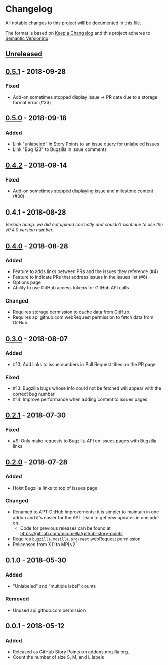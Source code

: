 # Changelog
All notable changes to this project will be documented in this file.

The format is based on [Keep a Changelog](http://keepachangelog.com/en/1.0.0/)
and this project adheres to [Semantic Versioning](http://semver.org/spec/v2.0.0.html).

## [Unreleased]

## [0.5.1] - 2018-09-28
### Fixed
- Add-on sometimes stopped display Issue -> PR data due to a storage format error (#33)

## [0.5.0] - 2018-09-18
### Added
- Link "unlabeled" in Story Points to an issue query for unlabeled issues
- Link "Bug 123" to Bugzilla in issue comments

## [0.4.2] - 2018-09-14
### Fixed
- Add-on sometimes stopped displaying issue and milestone content (#30)

## 0.4.1 - 2018-08-28
*Version bump: we did not upload correctly and couldn't continue to use the v0.4.0 version number.*

## [0.4.0] - 2018-08-28
### Added
- Feature to adds links between PRs and the issues they reference (#4)
- Feature to indicate PRs that address issues in the issues list (#6)
- Options page
- Ability to use GitHub access tokens for GitHub API calls

### Changed
- Requires storage permission to cache data from GitHub.
- Requires api.github.com webRequest permission to fetch data from GitHub.

## [0.3.0] - 2018-08-07
### Added
- #10: Add links to issue numbers in Pull Request titles on the PR page

### Fixed
- #13: Bugzilla bugs whose info could not be fetched will appear with the
correct bug number
- #14: Improve performance when adding content to issues pages

## [0.2.1] - 2018-07-30
### Fixed
- #9: Only make requests to Bugzilla API on issues pages with Bugzilla links

## [0.2.0] - 2018-07-28
### Added
- Hoist Bugzilla links to top of issues page

### Changed
- Renamed to APT GitHub Improvements: it is simpler to maintain in one addon
and it's easier for the APT team to get new updates in one add-on.
  - Code for previous releases can be found at https://github.com/mcomella/github-story-points
- Requires `bugzilla.mozilla.org/rest` webRequest permission
- Relicensed from X11 to MPLv2

## 0.1.0 - 2018-05-30

### Added
- "Unlabeled" and "multiple label" counts

### Removed
- Unused api.github.com permission

## 0.0.1 - 2018-05-12
### Added
- Released as GitHub Story Points on addons.mozilla.org.
- Count the number of size S, M, and L labels

[Unreleased]: https://github.com/mcomella/apt_github_improvements/compare/v0.5.1...HEAD
[0.5.1]: https://github.com/mcomella/apt_github_improvements/compare/v0.5.0...v0.5.1
[0.5.0]: https://github.com/mcomella/apt_github_improvements/compare/v0.4.2...v0.5.0
[0.4.2]: https://github.com/mcomella/apt_github_improvements/compare/v0.4.0...v0.4.2
[0.4.0]: https://github.com/mcomella/apt_github_improvements/compare/v0.3.0...v0.4.0
[0.3.0]: https://github.com/mcomella/apt_github_improvements/compare/v0.2.1...v0.3.0
[0.2.1]: https://github.com/mcomella/apt_github_improvements/compare/v0.2.0...v0.2.1
[0.2.0]: https://github.com/mcomella/apt_github_improvements/compare/f62757034ce87c4cdf3da9f905df6f3b18f466e3...v0.2.0
